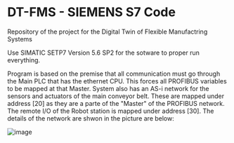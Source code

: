 # DT-FMS - SIEMENS S7 Code

Repository of the project for the Digital Twin of Flexible Manufactring Systems

Use SIMATIC SETP7 Version 5.6 SP2 for the sotware to proper run everything.

Program is based on the premise that all communication must go through the Main PLC that has the ethernet CPU. This forces all PROFIBUS variables to be mapped at that Master. System also has an AS-i network for the sensors and actuators of the main conveyor belt. These are mapped under address [20] as they are a parte of the "Master" of the PROFIBUS network. The remote I/O of the Robot station is mapped under address [30]. The details of the network are shwon in the picture are below:

![image](https://github.com/user-attachments/assets/5e69164c-aa29-4623-8116-65cf2ca5179e)
